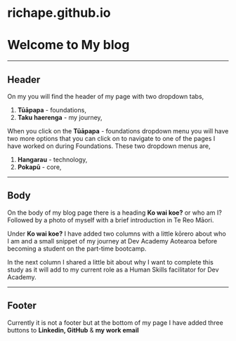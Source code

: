 # richape.github.io
# Welcome to My blog

---

## **Header**


On my you will find the header of my page with two dropdown tabs,
1. __Tūāpapa__ - foundations,
2. __Taku haerenga__ - my journey,

When you click on the __Tūāpapa__ - foundations dropdown menu you will have two more options that you can click on to navigate to one of the pages I have worked on during Foundations. These two dropdown menus are,
1. __Hangarau__ - technology,
2. __Pokapū__ - core,

___

## **Body**


On the body of my blog page there is a heading __Ko wai koe?__ or who am I?
Followed by a photo of myself with a brief introduction in Te Reo Māori.

Under __Ko wai koe?__ I have added two columns with a little kōrero about
who I am and a small snippet of my journey at Dev Academy Aotearoa before becoming
a student on the part-time bootcamp. 

In the next column I shared a little bit about why I want to complete
this study as it will add to my current role as a Human Skills facilitator 
for Dev Academy.

___

## **Footer**

Currently it is not a footer but at the bottom of my page I have added
three buttons to __Linkedin, GitHub__ & __my work email__
